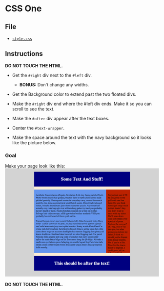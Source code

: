 # CSS One

## File

* [`style.css`](Unsolved/style.css)

## Instructions

**DO NOT TOUCH THE HTML.**

* Get the `#right` div next to the `#left` div.

  * **BONUS:** Don't change any widths.

* Get the Background color to extend past the two floated divs.

* Make the `#right` div end where the #left div ends. Make it so you can scroll to see the text.

* Make the `#after` div appear after the text boxes.

* Center the `#text-wrapper`.

* Make the space around the text with the navy background so it looks like the picture below.

### Goal

  Make your page look like this:
  ![Goal](Unsolved/CSS_1.png)

**DO NOT TOUCH THE HTML.**

